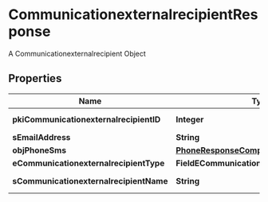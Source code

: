 

# CommunicationexternalrecipientResponse

A Communicationexternalrecipient Object

## Properties

| Name | Type | Description | Notes |
|------------ | ------------- | ------------- | -------------|
|**pkiCommunicationexternalrecipientID** | **Integer** | The unique ID of the Communicationexternalrecipient |  |
|**sEmailAddress** | **String** | The email address. |  [optional] |
|**objPhoneSms** | [**PhoneResponseCompound**](PhoneResponseCompound.md) |  |  [optional] |
|**eCommunicationexternalrecipientType** | **FieldECommunicationexternalrecipientType** |  |  |
|**sCommunicationexternalrecipientName** | **String** | The Name of the Communicationexternalrecipient |  |



